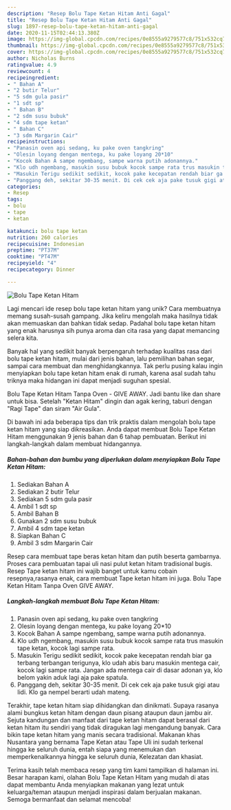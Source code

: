 ```yaml
---
description: "Resep Bolu Tape Ketan Hitam Anti Gagal"
title: "Resep Bolu Tape Ketan Hitam Anti Gagal"
slug: 1897-resep-bolu-tape-ketan-hitam-anti-gagal
date: 2020-11-15T02:44:13.380Z
image: https://img-global.cpcdn.com/recipes/0e8555a9279577c8/751x532cq70/bolu-tape-ketan-hitam-foto-resep-utama.jpg
thumbnail: https://img-global.cpcdn.com/recipes/0e8555a9279577c8/751x532cq70/bolu-tape-ketan-hitam-foto-resep-utama.jpg
cover: https://img-global.cpcdn.com/recipes/0e8555a9279577c8/751x532cq70/bolu-tape-ketan-hitam-foto-resep-utama.jpg
author: Nicholas Burns
ratingvalue: 4.9
reviewcount: 4
recipeingredient:
- " Bahan A"
- "2 butir Telur"
- "5 sdm gula pasir"
- "1 sdt sp"
- " Bahan B"
- "2 sdm susu bubuk"
- "4 sdm tape ketan"
- " Bahan C"
- "3 sdm Margarin Cair"
recipeinstructions:
- "Panasin oven api sedang, ku pake oven tangkring"
- "Olesin loyang dengan mentega, ku pake loyang 20*10"
- "Kocok Bahan A sampe ngembang, sampe warna putih adonannya."
- "Klo udh ngembang, masukin susu bubuk kocok sampe rata trus masukin tape ketan, kocok lagi sampe rata."
- "Masukin Terigu sedikit sedikit, kocok pake kecepatan rendah biar ga terbang terbangan terigunya, klo udah abis baru masukin mentega cair, kocok lagi sampe rata. Jangan ada mentega cair di dasar adonan ya, klo belom yakin aduk lagi aja pake spatula."
- "Panggang deh, sekitar 30-35 menit. Di cek cek aja pake tusuk gigi atau lidi. Klo ga nempel berarti udah mateng."
categories:
- Resep
tags:
- bolu
- tape
- ketan

katakunci: bolu tape ketan 
nutrition: 260 calories
recipecuisine: Indonesian
preptime: "PT37M"
cooktime: "PT47M"
recipeyield: "4"
recipecategory: Dinner

---
```



![Bolu Tape Ketan Hitam](https://img-global.cpcdn.com/recipes/0e8555a9279577c8/751x532cq70/bolu-tape-ketan-hitam-foto-resep-utama.jpg)

Lagi mencari ide resep bolu tape ketan hitam yang unik? Cara membuatnya memang susah-susah gampang. Jika keliru mengolah maka hasilnya tidak akan memuaskan dan bahkan tidak sedap. Padahal bolu tape ketan hitam yang enak harusnya sih punya aroma dan cita rasa yang dapat memancing selera kita.

Banyak hal yang sedikit banyak berpengaruh terhadap kualitas rasa dari bolu tape ketan hitam, mulai dari jenis bahan, lalu pemilihan bahan segar, sampai cara membuat dan menghidangkannya. Tak perlu pusing kalau ingin menyiapkan bolu tape ketan hitam enak di rumah, karena asal sudah tahu triknya maka hidangan ini dapat menjadi suguhan spesial.

Bolu Tape Ketan Hitam Tanpa Oven - GIVE AWAY. Jadi bantu like dan share untuk bisa. Setelah &#34;Ketan Hitam&#34; dingin dan agak kering, taburi dengan &#34;Ragi Tape&#34; dan siram &#34;Air Gula&#34;.


Di bawah ini ada beberapa tips dan trik praktis dalam mengolah bolu tape ketan hitam yang siap dikreasikan. Anda dapat membuat Bolu Tape Ketan Hitam menggunakan 9 jenis bahan dan 6 tahap pembuatan. Berikut ini langkah-langkah dalam membuat hidangannya.

<!--inarticleads1-->

##### Bahan-bahan dan bumbu yang diperlukan dalam menyiapkan Bolu Tape Ketan Hitam:

1. Sediakan  Bahan A
1. Sediakan 2 butir Telur
1. Sediakan 5 sdm gula pasir
1. Ambil 1 sdt sp
1. Ambil  Bahan B
1. Gunakan 2 sdm susu bubuk
1. Ambil 4 sdm tape ketan
1. Siapkan  Bahan C
1. Ambil 3 sdm Margarin Cair


Resep cara membuat tape beras ketan hitam dan putih beserta gambarnya. Proses cara pembuatan tapai uli nasi pulut ketan hitam tradisional bugis. Resep Tape ketan hitam ini wajib banget untuk kamu cobain resepnya,rasanya enak, cara membuat Tape ketan hitam ini juga. Bolu Tape Ketan Hitam Tanpa Oven GIVE AWAY. 

<!--inarticleads2-->

##### Langkah-langkah membuat Bolu Tape Ketan Hitam:

1. Panasin oven api sedang, ku pake oven tangkring
1. Olesin loyang dengan mentega, ku pake loyang 20*10
1. Kocok Bahan A sampe ngembang, sampe warna putih adonannya.
1. Klo udh ngembang, masukin susu bubuk kocok sampe rata trus masukin tape ketan, kocok lagi sampe rata.
1. Masukin Terigu sedikit sedikit, kocok pake kecepatan rendah biar ga terbang terbangan terigunya, klo udah abis baru masukin mentega cair, kocok lagi sampe rata. Jangan ada mentega cair di dasar adonan ya, klo belom yakin aduk lagi aja pake spatula.
1. Panggang deh, sekitar 30-35 menit. Di cek cek aja pake tusuk gigi atau lidi. Klo ga nempel berarti udah mateng.


Terakhir, tape ketan hitam siap dihidangkan dan dinikmati. Supaya rasanya alami bungkus ketan hitam dengan daun pisang ataupun daun jambu air. Sejuta kandungan dan manfaat dari tape ketan hitam dapat berasal dari ketan hitam itu sendiri yang tidak diragukan lagi mengandung banyak. Cara bikin tape ketan hitam yang manis secara tradisional. Makanan khas Nusantara yang bernama Tape Ketan atau Tape Uli ini sudah terkenal hingga ke seluruh dunia, entah siapa yang menemukan dan memperkenalkannya hingga ke seluruh dunia, Kelezatan dan khasiat. 

Terima kasih telah membaca resep yang tim kami tampilkan di halaman ini. Besar harapan kami, olahan Bolu Tape Ketan Hitam yang mudah di atas dapat membantu Anda menyiapkan makanan yang lezat untuk keluarga/teman ataupun menjadi inspirasi dalam berjualan makanan. Semoga bermanfaat dan selamat mencoba!
